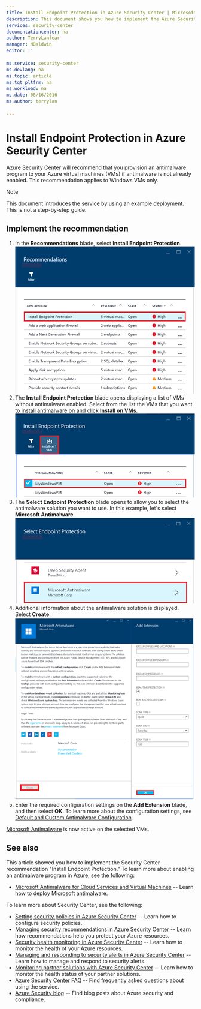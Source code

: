```yaml
---
title: Install Endpoint Protection in Azure Security Center | Microsoft Azure
description: This document shows you how to implement the Azure Security Center recommendation **Install Endpoint Protection**.
services: security-center
documentationcenter: na
author: TerryLanfear
manager: MBaldwin
editor: ''

ms.service: security-center
ms.devlang: na
ms.topic: article
ms.tgt_pltfrm: na
ms.workload: na
ms.date: 08/16/2016
ms.author: terrylan

---
```

# Install Endpoint Protection in Azure Security Center
Azure Security Center will recommend that you provision an antimalware program to your Azure virtual machines (VMs) if antimalware is not already enabled. This recommendation applies to Windows VMs only.

> [!NOTE]
> This document introduces the service by using an example deployment.  This is not a step-by-step guide.
> 
> 

## Implement the recommendation
1. In the **Recommendations** blade, select **Install Endpoint Protection**.
   ![Select Install Endpoint Protection][1]
2. The **Install Endpoint Protection** blade opens displaying a list of VMs without antimalware enabled. Select from the list the VMs that you want to install antimalware on and click **Install on VMs**.
   ![Select VMs to install antimalware on][2]
3. The **Select Endpoint Protection** blade opens to allow you to select the antimalware solution you want to use. In this example, let's select **Microsoft Antimalware**.
   ![Select Endpoint Protection][3]
4. Additional information about the antimalware solution is displayed. Select **Create**.
   ![Create antimalware solution][4]
5. Enter the required configuration settings on the **Add Extension** blade, and then select **OK**. To learn more about the configuration settings, see [Default and Custom Antimalware Configuration](../security/azure-security-antimalware.md#default-and-custom-antimalware-configuration).

[Microsoft Antimalware](../security/azure-security-antimalware.md) is now active on the selected VMs.

## See also
This article showed you how to implement the Security Center recommendation "Install Endpoint Protection." To learn more about enabling an antimalware program in Azure, see the following:

* [Microsoft Antimalware for Cloud Services and Virtual Machines](../security/azure-security-antimalware.md) -- Learn how to deploy Microsoft antimalware.

To learn more about Security Center, see the following:

* [Setting security policies in Azure Security Center](security-center-policies.md) -- Learn how to configure security policies.
* [Managing security recommendations in Azure Security Center](security-center-recommendations.md) -- Learn how recommendations help you protect your Azure resources.
* [Security health monitoring in Azure Security Center](security-center-monitoring.md) -- Learn how to monitor the health of your Azure resources.
* [Managing and responding to security alerts in Azure Security Center](security-center-managing-and-responding-alerts.md) -- Learn how to manage and respond to security alerts.
* [Monitoring partner solutions with Azure Security Center](security-center-partner-solutions.md) -- Learn how to monitor the health status of your partner solutions.
* [Azure Security Center FAQ](security-center-faq.md) -- Find frequently asked questions about using the service.
* [Azure Security blog](http://blogs.msdn.com/b/azuresecurity/) -- Find blog posts about Azure security and compliance.

<!--Image references-->
[1]:./media/security-center-install-endpoint-protection/select-install-endpoint-protection.png
[2]:./media/security-center-install-endpoint-protection/install-endpoint-protection-blade.png
[3]:./media/security-center-install-endpoint-protection/select-endpoint-protection.png
[4]:./media/security-center-install-endpoint-protection/create-antimalware-solution.png
